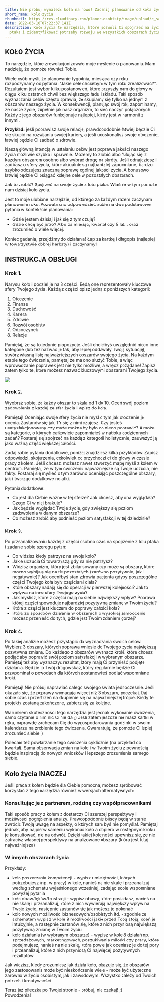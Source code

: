 ```yaml
---
title: Nie próbuj wynaleźć koła na nowo! Zacznij planowanie od koła życia
short_name: kolo-zycia
thumbnail: https://res.cloudinary.com/planer-osobisty/image/upload/c_scale,f_auto,q_auto,w_1400/v1619426564/Grafika_do_tekst%C3%B3w_na_bloga_11_sezg4r.png
date: 2022-03-10T07:22:37.141Z
description: Koło życia to narzędzie, które pozwoli Ci spojrzeć na życie z lotu
  ptaka i zidentyfikować potrzeby rozwoju we wszystkich obszarach życia.
---
```

## KOŁO ŻYCIA

To narzędzie, które zrewolucjonizowało moje myślenie o planowaniu. Mam nadzieję, że pomoże również Tobie. 

Wiele osób myśli, że planowanie tygodnia, miesiąca czy roku rozpoczynamy od pytania: “Jakie cele chciałbym w tym roku zrealizować?”. Rezultatem jest wybór kilku postanowień, które przyszły nam do głowy w ciągu kilku ostatnich chwil bez większego ładu i składu. Taki sposób wyznaczania celów często sprawia, że skupiamy się tylko na jednym z obszarów naszego życia. W konsekwencji, planując swój rok, zapominamy, że nasze życie, zupełnie jak nasz organizm, to sieć naczyń połączonych. Każdy z jego obszarów funkcjonuje najlepiej, kiedy jest w harmonii z innymi. 

**Przykład:** jeśli poprawisz swoje relacje, prawdopodobnie łatwiej będzie Ci się skupić na rozwijaniu swojej kariery, a jeśli udoskonalisz swoje otoczenie, łatwiej będzie Ci zadbać o zdrowie. 

Naszą główną intencją w ustalaniu celów jest poprawa jakości naszego życia możliwie szybko i sprawnie. Możemy to zrobić albo ‘siłując się’ z każdym obszarem osobno albo wybrać drogę na skróty. Jeśli odnajdziesz i zadbasz o sfery życia, które aktualnie są najbardziej zapomniane, bardzo szybko odczujesz znaczną poprawę ogólnej jakości życia. A bonusowo łatwiej będzie Ci osiągać kolejne cele w pozostałych obszarach. 

Jak to zrobić? Spojrzeć na swoje życie z lotu ptaka. Właśnie w tym pomoże nam dzisiaj koło życia.

Jest to moje ulubione narzędzie, od którego za każdym razem zaczynam planowanie roku. Pozwala ono odpowiedzieć sobie na dwa podstawowe pytania w kontekście planowania:

* Gdzie jestem dzisiaj i jak się z tym czuję?
* Gdzie chcę być jutro? Albo za miesiąc, kwartał czy 5 lat… oraz zrozumieć o wiele więcej. 

Koniec gadania, przejdźmy do działania!
Łap za kartkę i długopis (najlepiej w towarzystwie dobrej herbaty) i zaczynamy!

## INSTRUKCJA OBSŁUGI

### Krok 1.

Narysuj koło i podziel je na 8 części. Będą one reprezentowały kluczowe sfery Twojego życia. Każdą z części opisz jedną z poniższych kategorii:

1. Otoczenie
2. Finanse
3. Duchowość
4. Kariera
5. Zdrowie
6. Rozwój osobisty
7. Odpoczynek
8. Relacje

Pamiętaj, że są to jedynie propozycje. Jeśli chciałbyś uwzględnić nieco inne kategorie (lub też nazwać je tak, aby lepiej oddawały Twoją sytuację), stwórz własną listę najważniejszych obszarów swojego życia. Na każdym etapie tego ćwiczenia, pamiętaj że ma ono służyć Tobie, a więc wprowadzanie poprawek jest nie tylko możliwe, a wręcz pożądane! Zapisz zatem tylko te, które możesz nazwać kluczowymi obszarami Twojego życia.

![](https://res.cloudinary.com/planer-osobisty/image/upload/c_scale,f_auto,q_auto,w_1400/v1619428765/Grafika_do_tekst%C3%B3w_na_bloga_15_z9tewx.png)

### Krok 2.

Wyobraź sobie, że każdy obszar to skala od 1 do 10. Oceń swój poziom zadowolenia z każdej ze sfer życia i wpisz do koła. 


Pamiętaj! Oceniając swoje sfery życia nie myśl o tym jak otoczenie je ocenia. Zastanów się jak TY się z nimi czujesz. Czy jesteś usatysfakcjonowany czy może można by było co nieco poprawić? A może są kategorie, o których całkowicie zapomniałeś w natłoku codziennych zadań? Postaraj się spojrzeć na każdą z kategorii holistycznie, zauważyć ją jako ważną część większej całości. 

Zadaj sobie pytania dodatkowe, poniżej znajdziesz kilka przykładów. Zapisz odpowiedzi, skojarzenia, cokolwiek co przychodzi ci do głowy w czasie pracy z kołem. Jeśli chcesz, możesz nawet stworzyć mapę myśli z kołem w centrum. Pamiętaj, że w tym ćwiczeniu najważniejsze są Twoje uczucia, nie fakty. Postaraj się myśleć o tym zarówno oceniając poszczególne obszary, jak i tworząc dodatkowe notatki.

Pytania dodatkowe:

* Co jest dla Ciebie ważne w tej sferze? Jak chcesz, aby ona wyglądała? Czego Ci w niej brakuje?
* Jak będzie wyglądać Twoje życie, gdy zwiększy się poziom zadowolenia w danym obszarze?
* Co możesz zrobić aby podnieść poziom satysfakcji w tej dziedzinie?

### Krok 3.

Po przeanalizowaniu każdej z części osobno czas na spojrzenie z lotu ptaka i zadanie sobie szeregu pytań:

* Co widzisz kiedy patrzysz na swoje koło?
* Jakie uczucia Ci towarzyszą gdy na nie patrzysz?
* Widzisz organizm, który jest zbilansowany czy może są obszary, które mocno wybijają się na tle pozostałych (zarówno pozytywnie, jak i negatywnie)? Jak oceniłbyś stan zdrowia pacjenta gdyby poszczególne części Twojego koła były częściami ciała? 
* Które obszary nadają się do operacji w pierwszej kolejności? Jak to wpływa na inne sfery Twojego życia?
* Jak myślisz, które z części mają na siebie największy wpływ? Poprawa której części spowoduje najbardziej pozytywną zmianę w Twoim życiu?
*  Która z części jest kluczem do poprawy całości koła?
* Które ze sposobów działania w obszarach o wysokiej samoocenie możesz przenieść do tych, gdzie jest Twoim zdaniem gorzej?

### Krok 4.

Po takiej analizie możesz przystąpić do wyznaczania swoich celów. Wybierz 3 obszary, których poprawa wniesie do Twojego życia największą pozytywną zmianę. Do każdego z obszarów wyznacz kroki, które chcesz podjąć aby poprawić swój poziom satysfakcji w wybranym obszarze. Pamiętaj też aby wyznaczyć rezultat, który mają Ci przynieść podjęte działania. Będzie to Twój drogowskaz, który regularnie będzie Ci przypominał o powodach dla których postanowiłeś podjąć wspomniane kroki.

Pamiętaj! Nie próbuj naprawiać całego swojego świata jednocześnie. Jeśli okazało się, że poprawy wymagają więcej niż 3 obszary, poczekaj. Daj sobie czas i przestrzeń na skupienie się na najważniejszej trójce. Kiedy te projekty zostaną zakończone, zabierz się za kolejne. 

Warunkiem skuteczności tego narzędzia jest jednak wykonanie ćwiczenia, samo czytanie o nim nic Ci nie da ;) 
Jeśli zatem jeszcze nie masz kartki w ręku, naprawdę zachęcam Cię do wygospodarowania godzinki w swoim kalendarzu na zrobienie tego ćwiczenia. Gwarantuję, że pomoże Ci lepiej zrozumieć siebie :)

Polecam też powtarzanie tego ćwiczenia cyklicznie (na przykład co kwartał). Sama obserwacja zmian na kole i w Twoim życiu z pewnością będzie inspiracją do nowych wniosków i lepszego zrozumienia samego siebie.

## Koło życia INACZEJ

Jeśli praca z kołem będzie dla Ciebie pomocna, możesz spróbować korzystać z tego narzędzia również w wersjach alternatywnych:

### Konsultując je z partnerem, rodziną czy współpracownikami

Taki sposób pracy z kołem z dostarczy Ci szerszej perspektywy i możliwości pogłębienia analizy. Prawdopodobnie bliscy będą w stanie zwrócić Twoją uwagę na aspekty, o których sam byś nie pomyślał. Pamiętaj jednak, aby najpierw samemu wykonać koło a dopiero w następnym kroku je konsultować, nie na odwrót. Dzięki takiej kolejności upewnisz się, że nie zatracisz własnej perspektywy na analizowane obszary (która jest tutaj najważniejsza)

### W innych obszarach życia

Przykłady:

* koło poszerzania kompetencji - wypisz umiejętności, których potrzebujesz (np. w pracy) w kole, nanieś na nie skalę i przeanalizuj według schematu wyjaśnionego wcześniej, zadając sobie wspomniane powyżej pytania
* koło obaw/lęków/frustracji - wypisz obawy, które posiadasz, nanieś na nie skalę i przeanalizuj, które z nich wywierają największy wpływ na Twoje życie, następnie zastanów się jak możesz je pokonać
* koło nowych możliwości biznesowych/osobistych itd. - zgodnie ze schematem wypisz w kole 8 możliwości jakie przed Tobą stoją, oceń je intuicyjnie, a następnie zastanów się, które z nich przyniosą największą pozytywną zmianę w Twoim życiu
* koło działania (w wybranym obszarze) - wypisz w kole 8 działań np. sprzedażowych, marketingowych, poszukiwania miłości czy pracy, które podejmujesz, nanieś na nie skalę, która powie jak oceniasz je do tej pory i przeanalizuj, które z nich przyniosą Ci najwięcej pozytywnych rezultatów

Jak widzisz, kiedy zrozumiesz jak działa koło, okazuje się, że obszarów jego zastosowania może być nieskończenie wiele - może być użyteczne zarówno w życiu osobistym, jak i zawodowym. Wszystko zależy od Twoich potrzeb i kreatywności. 

Teraz już piłeczka po Twojej stronie - próbuj, nie czekaj! ;)<br>
Powodzenia!
